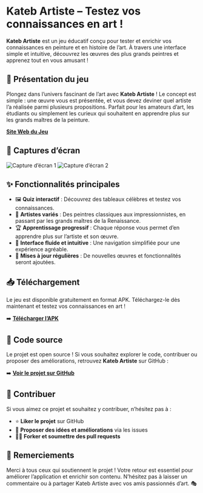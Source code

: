 # Kateb Artiste – Testez vos connaissances en art !

**Kateb Artiste** est un jeu éducatif conçu pour tester et enrichir vos connaissances en peinture et en histoire de l’art. À travers une interface simple et intuitive, découvrez les œuvres des plus grands peintres et apprenez tout en vous amusant !

## 🎨 Présentation du jeu

Plongez dans l’univers fascinant de l’art avec **Kateb Artiste** ! Le concept est simple : une œuvre vous est présentée, et vous devez deviner quel artiste l’a réalisée parmi plusieurs propositions. Parfait pour les amateurs d’art, les étudiants ou simplement les curieux qui souhaitent en apprendre plus sur les grands maîtres de la peinture.

**[Site Web du Jeu ](https://studiokatebetpapa.rf.gd/nos-jeux/katebartiste)**


## 📸 Captures d’écran

![Capture d’écran 1](https://studiokatebetpapa.rf.gd/wp-content/uploads/2025/02/1000009117-2.jpg)
![Capture d’écran 2](https://studiokatebetpapa.rf.gd/wp-content/uploads/2025/02/1000009118-1.jpg)

## ✨ Fonctionnalités principales

- 🖼️ **Quiz interactif** : Découvrez des tableaux célèbres et testez vos connaissances.
- 🎨 **Artistes variés** : Des peintres classiques aux impressionnistes, en passant par les grands maîtres de la Renaissance.
- 🏆 **Apprentissage progressif** : Chaque réponse vous permet d’en apprendre plus sur l’artiste et son œuvre.
- 📱 **Interface fluide et intuitive** : Une navigation simplifiée pour une expérience agréable.
- 🔄 **Mises à jour régulières** : De nouvelles œuvres et fonctionnalités seront ajoutées.

## 📥 Téléchargement

Le jeu est disponible gratuitement en format APK. Téléchargez-le dès maintenant et testez vos connaissances en art !

➡️ **[Télécharger l’APK](https://mega.nz/file/ce91nJ6a#9EOXYGVThr5WQ-pBJ2dugeA-3Txm9-X2oBFoyPKY-w4)**

## 🔗 Code source

Le projet est open source ! Si vous souhaitez explorer le code, contribuer ou proposer des améliorations, retrouvez **Kateb Artiste** sur GitHub :

➡️ **[Voir le projet sur GitHub](https://github.com/kattouba/KatebArtiste)**

## 🤝 Contribuer

Si vous aimez ce projet et souhaitez y contribuer, n’hésitez pas à :
- ⭐ **Liker le projet** sur GitHub
- 📧 **Proposer des idées et améliorations** via les issues
- 👨‍💻 **Forker et soumettre des pull requests**

## 📝 Remerciements

Merci à tous ceux qui soutiennent le projet ! Votre retour est essentiel pour améliorer l’application et enrichir son contenu. N’hésitez pas à laisser un commentaire ou à partager Kateb Artiste avec vos amis passionnés d’art. 🎭

